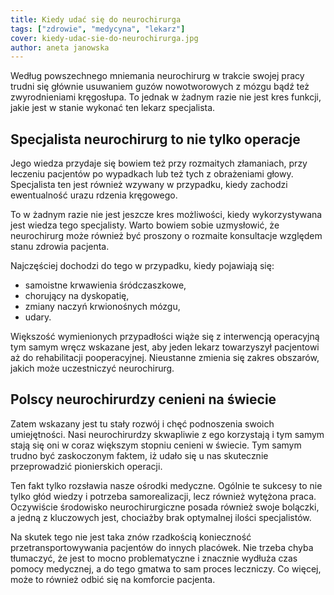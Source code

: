```yaml
---
title: Kiedy udać się do neurochirurga
tags: ["zdrowie", "medycyna", "lekarz"]
cover: kiedy-udac-sie-do-neurochirurga.jpg
author: aneta janowska
---
```


Według powszechnego mniemania neurochirurg w trakcie swojej pracy trudni się głównie usuwaniem guzów nowotworowych z mózgu bądź też zwyrodnieniami kręgosłupa. To jednak w żadnym razie nie jest kres funkcji, jakie jest w stanie wykonać ten lekarz specjalista. 

<re-img src="kiedy-udac-sie-do-neurochirurga.jpg" title="Zmień swoje nawyki, żyj zdrowo!"></re-img>

## Specjalista neurochirurg to nie tylko operacje

Jego wiedza przydaje się bowiem też przy rozmaitych złamaniach, przy leczeniu pacjentów po wypadkach lub też tych z obrażeniami głowy. Specjalista ten jest również wzywany w przypadku, kiedy zachodzi ewentualność urazu rdzenia kręgowego.

To w żadnym razie nie jest jeszcze kres możliwości, kiedy wykorzystywana jest wiedza tego specjalisty. Warto bowiem sobie uzmysłowić, że neurochirurg może również być proszony o rozmaite konsultacje względem stanu zdrowia pacjenta.

Najczęściej dochodzi do tego w przypadku, kiedy pojawiają się:

* samoistne krwawienia śródczaszkowe,
* chorujący na dyskopatię,
* zmiany naczyń krwionośnych mózgu,
* udary.


Większość wymienionych przypadłości wiąże się z interwencją operacyjną tym samym wręcz wskazane jest, aby jeden lekarz towarzyszył pacjentowi aż do rehabilitacji pooperacyjnej. Nieustanne zmienia się zakres obszarów, jakich może uczestniczyć neurochirurg. 

## Polscy neurochirurdzy cenieni na świecie

Zatem wskazany jest tu stały rozwój i chęć podnoszenia swoich umiejętności. Nasi neurochirurdzy skwapliwie z ego korzystają i tym samym stają się oni w coraz większym stopniu cenieni w świecie. Tym samym trudno być zaskoczonym faktem, iż udało się u nas skutecznie przeprowadzić pionierskich operacji. 

<re-img src="najlepszy-neurochirurg-w-polsce-doktor-chrzanowski.jpg" title="Zmień swoje nawyki, żyj zdrowo!"></re-img>

Ten fakt tylko rozsławia nasze ośrodki medyczne. Ogólnie te sukcesy to nie tylko głód wiedzy i potrzeba samorealizacji, lecz również wytężona praca. Oczywiście środowisko neurochirurgiczne posada również swoje bolączki, a jedną z kluczowych jest, chociażby brak optymalnej ilości specjalistów. 

Na skutek tego nie jest taka znów rzadkością konieczność przetransportowywania pacjentów do innych placówek. Nie trzeba chyba tłumaczyć, że jest to mocno problematyczne i znacznie wydłuża czas pomocy medycznej, a do tego gmatwa to sam proces leczniczy. Co więcej, może to również odbić się na komforcie pacjenta.